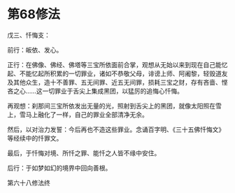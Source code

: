 # 第68修法

戊三、忏悔支：

前行：皈依、发心。

正行：在佛像、佛经、佛塔等三宝所依面前合掌，观想从无始以来到现在自己能忆起、不能忆起所积累的一切罪业，诸如不恭敬父母，诽谤上师、阿阇黎，轻毁道友及其他众生，造十不善罪、五无间罪、近五无间罪，损耗三宝之财，存有吝啬、悭吝之心……这一切罪业于舌尖上集成黑团，以猛厉的追悔心忏悔。

再观想：刹那间三宝所依发出无量的光，照射到舌尖上的黑团，就像太阳照在雪上，雪马上融化了一样，自己的罪业全部清净无余。

然后，以对治力发誓：今后再也不造这些罪业。念诵百字明、《三十五佛忏悔文》等经续中的忏罪文。

最后，于忏悔对境、所忏之罪、能忏之人皆不缘中安住。

后行：于如梦如幻的境界中回向善根。

第六十八修法终

